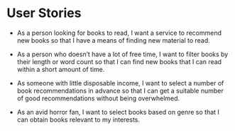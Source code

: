 # User Stories

* As a person looking for books to read, I want a service to recommend new books so that I have a means of finding new material to read.

* As a person who doesn’t have a lot of free time, I want to filter books by their length or word count so that I can find new books that I can read within a short amount of time.

* As someone with little disposable income, I want to select a number of book recommendations in advance so that I can get a suitable number of good recommendations without being overwhelmed.

* As an avid horror fan, I want to select books based on genre so that I can obtain books relevant to my interests.
